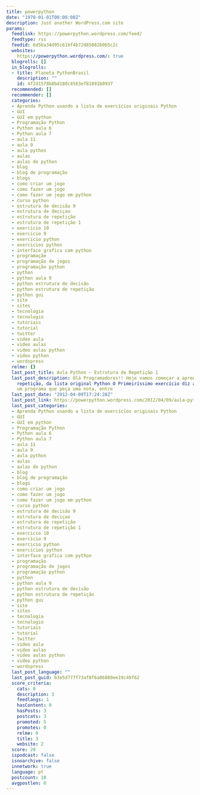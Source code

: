 ```yaml
---
title: powerpython
date: "1970-01-01T00:00:00Z"
description: Just another WordPress.com site
params:
  feedlink: https://powerpython.wordpress.com/feed/
  feedtype: rss
  feedid: 6d5ba34d95c61bf4b72d85882b0b5c2c
  websites:
    https://powerpython.wordpress.com/: true
  blogrolls: []
  in_blogrolls:
  - title: Planeta PythonBrasil
    description: ""
    id: 4f2d1578b8bd180c4563ef81891b0937
  recommended: []
  recommender: []
  categories:
  - Aprenda Python usando a lista de exercícios originais Python
  - GUI
  - GUI em python
  - Programação Python
  - Python aula 6
  - Python aula 7
  - aula 11
  - aula 9
  - aula python
  - aulas
  - aulas de python
  - blog
  - blog de programação
  - blogs
  - como criar um jogo
  - como fazer um jogo
  - como fazer um jogo em python
  - curso python
  - estrutura de decisão 9
  - estrutura de deciçao
  - estrutura de repetição
  - estrutura de repetição 1
  - exercicio 10
  - exercicio 9
  - exercicio python
  - exercicios python
  - interface grafica com python
  - programação
  - programação de jogos
  - programação python
  - python
  - python aula 9
  - python estrutura de decisão
  - python estrutura de repetição
  - python gui
  - site
  - sites
  - tecnologia
  - tecnologio
  - tutoriais
  - tutorial
  - twitter
  - video aula
  - video aulas
  - video aulas python
  - video python
  - wordspress
  relme: {}
  last_post_title: Aula Python – Estrutura de Repetição 1
  last_post_description: Olá Programadores!! Hoje vamos começar a aprender os exercícios de
    repetição, da lista original Python O Primeiríssimo exercício diz assim:  Faça
    um programa que peça uma nota, entre
  last_post_date: "2012-04-09T17:24:26Z"
  last_post_link: https://powerpython.wordpress.com/2012/04/09/aula-python-estrutura-de-repeticao-1/
  last_post_categories:
  - Aprenda Python usando a lista de exercícios originais Python
  - GUI
  - GUI em python
  - Programação Python
  - Python aula 6
  - Python aula 7
  - aula 11
  - aula 9
  - aula python
  - aulas
  - aulas de python
  - blog
  - blog de programação
  - blogs
  - como criar um jogo
  - como fazer um jogo
  - como fazer um jogo em python
  - curso python
  - estrutura de decisão 9
  - estrutura de deciçao
  - estrutura de repetição
  - estrutura de repetição 1
  - exercicio 10
  - exercicio 9
  - exercicio python
  - exercicios python
  - interface grafica com python
  - programação
  - programação de jogos
  - programação python
  - python
  - python aula 9
  - python estrutura de decisão
  - python estrutura de repetição
  - python gui
  - site
  - sites
  - tecnologia
  - tecnologio
  - tutoriais
  - tutorial
  - twitter
  - video aula
  - video aulas
  - video aulas python
  - video python
  - wordspress
  last_post_language: ""
  last_post_guid: b3e5d777f73af8f6a06880ee19c49f62
  score_criteria:
    cats: 0
    description: 3
    feedlangs: 1
    hasContent: 0
    hasPosts: 3
    postcats: 3
    promoted: 5
    promotes: 0
    relme: 0
    title: 3
    website: 2
  score: 20
  ispodcast: false
  isnoarchive: false
  innetwork: true
  language: pt
  postcount: 10
  avgpostlen: 0
---
```

